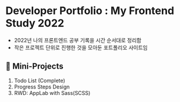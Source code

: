 # Developer Portfolio : My Frontend Study 2022

- 2022년 나의 프론트엔드 공부 기록을 시간 순서대로 정리함
- 작은 프로젝트 단위로 진행한 것을 모아둔 포트폴리오 사이트임

## 📂 Mini-Projects

1. Todo List (Complete)
2. Progress Steps Design
3. RWD: AppLab with Sass(SCSS)
